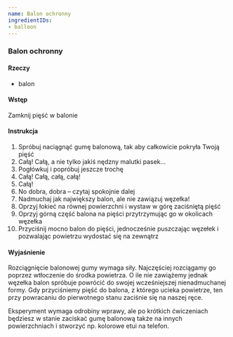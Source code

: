```yaml
---
name: Balon ochronny
ingredientIDs:
- balloon
---
```

### Balon ochronny

#### Rzeczy
- balon

#### Wstęp
Zamknij pięść w balonie

#### Instrukcja
1. Spróbuj naciągnąć gumę balonową, tak aby całkowicie pokryła Twoją pięść
2. Całą! Całą, a nie tylko jakiś nędzny malutki pasek…
3. Pogłówkuj i popróbuj jeszcze trochę
4. Całą! Całą, całą, całą!
5. Całą!
6. No dobra, dobra – czytaj spokojnie dalej
7. Nadmuchaj jak największy balon, ale nie zawiązuj węzełka!
8. Oprzyj łokieć na równej powierzchni i wystaw w górę zaciśniętą pięść
9. Oprzyj górną część balona na pięści przytrzymując go w okolicach węzełka
10. Przyciśnij mocno balon do pięści, jednocześnie puszczając węzełek i pozwalając powietrzu wydostać się na zewnątrz

#### Wyjaśnienie
Rozciągnięcie balonowej gumy wymaga siły. Najczęściej rozciągamy go poprzez wtłoczenie do środka powietrza. O ile nie zawiążemy jednak węzełka balon spróbuje powrócić do swojej wcześniejszej nienadmuchanej formy. Gdy przyciśniemy pięść do balona, z którego ucieka powietrze, ten przy powracaniu do pierwotnego stanu zaciśnie się na naszej ręce. 

Eksperyment wymaga odrobiny wprawy, ale po krótkich ćwiczeniach będziesz w stanie zaciskać gumę balonową także na innych powierzchniach i stworzyć np. kolorowe etui na telefon.
